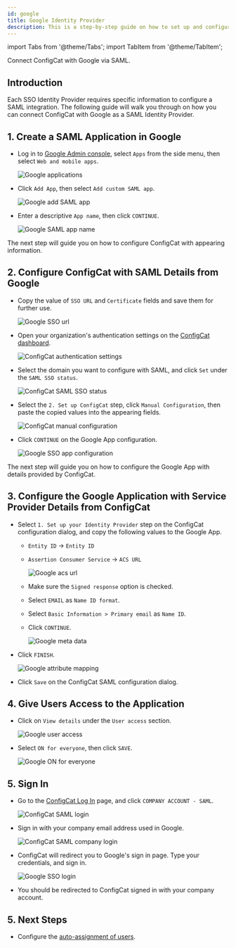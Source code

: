 ```yaml
---
id: google
title: Google Identity Provider
description: This is a step-by-step guide on how to set up and configure Google as a SAML Identity Provider for your organization.
---
```


import Tabs from '@theme/Tabs';
import TabItem from '@theme/TabItem';

Connect ConfigCat with Google via SAML.

## Introduction

Each SSO Identity Provider requires specific information to configure a SAML integration. The following guide will walk you through on how you can connect ConfigCat with Google as a SAML Identity Provider.

## 1. Create a SAML Application in Google

- Log in to <a href="https://admin.google.com/" target="_blank">Google Admin console</a>, select `Apps` from the side menu, then select `Web and mobile apps`.

  <img className="saml-tutorial-img zoomable" src="/docs/assets/saml/google/applications.png" alt="Google applications" />

- Click `Add App`, then select `Add custom SAML app`.

  <img className="saml-tutorial-img zoomable" src="/docs/assets/saml/google/add_saml_app.png" alt="Google add SAML app" />

- Enter a descriptive `App name`, then click `CONTINUE`.

  <img className="saml-tutorial-img zoomable" src="/docs/assets/saml/google/app_name.png" alt="Google SAML app name" />

The next step will guide you on how to configure ConfigCat with appearing information.

## 2. Configure ConfigCat with SAML Details from Google

- Copy the value of `SSO URL` and `Certificate` fields and save them for further use.

  <img className="saml-tutorial-img zoomable" src="/docs/assets/saml/google/meta_url_cert.png" alt="Google SSO url" />

- Open your organization's authentication settings on the <a href="https://app.configcat.com/organization/authentication" target="_blank">ConfigCat dashboard</a>.

  <img className="saml-tutorial-img zoomable" src="/docs/assets/saml/dashboard/authentication.png" alt="ConfigCat authentication settings" />

- Select the domain you want to configure with SAML, and click `Set` under the `SAML SSO status`.

  <img className="saml-tutorial-img zoomable" src="/docs/assets/saml/dashboard/domains.png" alt="ConfigCat SAML SSO status" />

- Select the `2. Set up ConfigCat` step, click `Manual Configuration`, then paste the copied values into the appearing fields.

  <img className="saml-tutorial-img zoomable" src="/docs/assets/saml/google/cc_manual.png" alt="ConfigCat manual configuration" />

- Click `CONTINUE` on the Google App configuration.

  <img className="saml-tutorial-img zoomable" src="/docs/assets/saml/google/meta_continue.png" alt="Google SSO app configuration" />

The next step will guide you on how to configure the Google App with details provided by ConfigCat.

## 3. Configure the Google Application with Service Provider Details from ConfigCat

- Select `1. Set up your Identity Provider` step on the ConfigCat configuration dialog, and copy the following values to the Google App.

  - `Entity ID` -> `Entity ID`
  - `Assertion Consumer Service` -> `ACS URL`

    <img className="saml-tutorial-img zoomable" src="/docs/assets/saml/google/cc_saml_config.png" alt="Google acs url" />

  - Make sure the `Signed response` option is checked.
  - Select `EMAIL` as `Name ID format`.
  - Select `Basic Information > Primary email` as `Name ID`.
  - Click `CONTINUE`.

    <img className="saml-tutorial-img zoomable" src="/docs/assets/saml/google/sp_data.png" alt="Google meta data" />

- Click `FINISH`.

  <img className="saml-tutorial-img zoomable" src="/docs/assets/saml/google/attribute_mapping.png" alt="Google attribute mapping" />

- Click `Save` on the ConfigCat SAML configuration dialog.

## 4. Give Users Access to the Application

- Click on `View details` under the `User access` section.

  <img className="saml-tutorial-img zoomable" src="/docs/assets/saml/google/user_access.png" alt="Google user access" />

- Select `ON for everyone`, then click `SAVE`.

  <img className="saml-tutorial-img zoomable" src="/docs/assets/saml/google/on_for_everyone.png" alt="Google ON for everyone"/>

## 5. Sign In

- Go to the <a href="https://app.configcat.com/login" target="_blank">ConfigCat Log In</a> page, and click `COMPANY ACCOUNT - SAML`.

  <img className="saml-tutorial-img zoomable" src="/docs/assets/saml/dashboard/saml_login.png" alt="ConfigCat SAML login" />

- Sign in with your company email address used in Google.

  <img className="saml-tutorial-img zoomable" src="/docs/assets/saml/dashboard/company_email.png" alt="ConfigCat SAML company login" />

- ConfigCat will redirect you to Google's sign in page. Type your credentials, and sign in.

  <img className="saml-tutorial-img zoomable" src="/docs/assets/saml/google/login.png" alt="Google SSO login" />

- You should be redirected to ConfigCat signed in with your company account.

## 5. Next Steps

- Configure the [auto-assignment of users](/docs/advanced/team-management/auto-assign-users).
